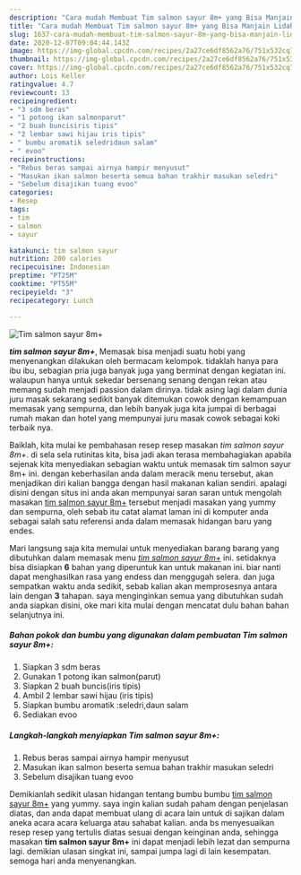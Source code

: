 ```yaml
---
description: "Cara mudah Membuat Tim salmon sayur 8m+ yang Bisa Manjain Lidah"
title: "Cara mudah Membuat Tim salmon sayur 8m+ yang Bisa Manjain Lidah"
slug: 1637-cara-mudah-membuat-tim-salmon-sayur-8m-yang-bisa-manjain-lidah
date: 2020-12-07T09:04:44.143Z
image: https://img-global.cpcdn.com/recipes/2a27ce6df8562a76/751x532cq70/tim-salmon-sayur-8m-foto-resep-utama.jpg
thumbnail: https://img-global.cpcdn.com/recipes/2a27ce6df8562a76/751x532cq70/tim-salmon-sayur-8m-foto-resep-utama.jpg
cover: https://img-global.cpcdn.com/recipes/2a27ce6df8562a76/751x532cq70/tim-salmon-sayur-8m-foto-resep-utama.jpg
author: Lois Keller
ratingvalue: 4.7
reviewcount: 13
recipeingredient:
- "3 sdm beras"
- "1 potong ikan salmonparut"
- "2 buah buncisiris tipis"
- "2 lembar sawi hijau iris tipis"
- " bumbu aromatik seledridaun salam"
- " evoo"
recipeinstructions:
- "Rebus beras sampai airnya hampir menyusut"
- "Masukan ikan salmon beserta semua bahan trakhir masukan seledri"
- "Sebelum disajikan tuang evoo"
categories:
- Resep
tags:
- tim
- salmon
- sayur

katakunci: tim salmon sayur 
nutrition: 200 calories
recipecuisine: Indonesian
preptime: "PT25M"
cooktime: "PT55M"
recipeyield: "3"
recipecategory: Lunch

---
```



![Tim salmon sayur 8m+](https://img-global.cpcdn.com/recipes/2a27ce6df8562a76/751x532cq70/tim-salmon-sayur-8m-foto-resep-utama.jpg)

<b><i>tim salmon sayur 8m+</i></b>, Memasak bisa menjadi suatu hobi yang menyenangkan dilakukan oleh bermacam kelompok. tidaklah hanya para ibu ibu, sebagian pria juga banyak juga yang berminat dengan kegiatan ini. walaupun hanya untuk sekedar bersenang senang dengan rekan atau memang sudah menjadi passion dalam dirinya. tidak asing lagi dalam dunia juru masak sekarang sedikit banyak ditemukan cowok dengan kemampuan memasak yang sempurna, dan lebih banyak juga kita jumpai di berbagai rumah makan dan hotel yang mempunyai juru masak cowok sebagai koki terbaik nya.



Baiklah, kita mulai ke pembahasan resep resep masakan <i>tim salmon sayur 8m+</i>. di sela sela rutinitas kita, bisa jadi akan terasa membahagiakan apabila sejenak kita menyediakan sebagian waktu untuk memasak tim salmon sayur 8m+ ini. dengan keberhasilan anda dalam meracik menu tersebut, akan menjadikan diri kalian bangga dengan hasil makanan kalian sendiri. apalagi disini dengan situs ini anda akan mempunyai saran saran untuk mengolah masakan <u>tim salmon sayur 8m+</u> tersebut menjadi masakan yang yummy dan sempurna, oleh sebab itu catat alamat laman ini di komputer anda sebagai salah satu referensi anda dalam memasak hidangan baru yang endes.


Mari langsung saja kita memulai untuk menyediakan barang barang yang dibutuhkan dalam memasak menu <u><i>tim salmon sayur 8m+</i></u> ini. setidaknya bisa disiapkan <b>6</b> bahan yang diperuntuk kan untuk makanan ini. biar nanti dapat menghasilkan rasa yang endess dan menggugah selera. dan juga sempatkan waktu anda sedikit, sebab kalian akan memprosesnya antara lain dengan <b>3</b> tahapan. saya menginginkan semua yang dibutuhkan sudah anda siapkan disini, oke mari kita mulai dengan mencatat dulu bahan bahan selanjutnya ini.

<!--inarticleads1-->

##### Bahan pokok dan bumbu yang digunakan dalam pembuatan Tim salmon sayur 8m+:

1. Siapkan 3 sdm beras
1. Gunakan 1 potong ikan salmon(parut)
1. Siapkan 2 buah buncis(iris tipis)
1. Ambil 2 lembar sawi hijau (iris tipis)
1. Siapkan  bumbu aromatik :seledri,daun salam
1. Sediakan  evoo




<!--inarticleads2-->

##### Langkah-langkah menyiapkan Tim salmon sayur 8m+:

1. Rebus beras sampai airnya hampir menyusut
1. Masukan ikan salmon beserta semua bahan trakhir masukan seledri
1. Sebelum disajikan tuang evoo




Demikianlah sedikit ulasan hidangan tentang bumbu bumbu <u>tim salmon sayur 8m+</u> yang yummy. saya ingin kalian sudah paham dengan penjelasan diatas, dan anda dapat membuat ulang di acara lain untuk di sajikan dalam aneka acara acara keluarga atau sahabat kalian. anda bs menyesuaikan resep resep yang tertulis diatas sesuai dengan keinginan anda, sehingga masakan <b>tim salmon sayur 8m+</b> ini dapat menjadi lebih lezat dan sempurna lagi. demikian ulasan singkat ini, sampai jumpa lagi di lain kesempatan. semoga hari anda menyenangkan.
